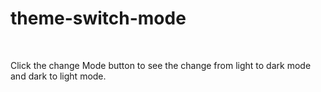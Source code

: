 # theme-switch-mode
<br>
<p>Click the change Mode button to see the change from light to dark mode and dark to light mode.</p>
